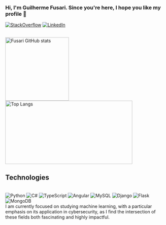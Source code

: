 ### Hi, I'm Guilherme Fusari. Since you're here, I hope you like my profile 👋
[![StackOverflow](https://img.shields.io/badge/Stack_Overflow-FE7A16?style=for-the-badge&logo=stack-overflow&logoColor=white)](https://stackoverflow.com/users/21293988/guilherme-dias-fusari)
[![LinkedIn](https://img.shields.io/badge/LinkedIn-0077B5?style=for-the-badge&logo=linkedin&logoColor=white)](https://www.linkedin.com/in/guilherme-fusari133/)

<div><br/>
  <img src="https://github-readme-stats.vercel.app/api?username=GuilhermeFusari&include_all_commits=true&theme=dracula" alt="Fusari GitHub stats"  height = "200" />
  <img src="https://github-readme-stats.vercel.app/api/top-langs/?username=GuilhermeFusari&layout=donut" alt="Top Langs" width="400" height="200" />
</div>



## Technologies
<div style = "display: inline-block"><br/>
  <img align= "center" alt = "Python "src= "https://img.shields.io/badge/Python-3776AB?style=for-the-badge&logo=python&logoColor=white"/>
  <img align= "center" alt = "C# "src= "https://img.shields.io/badge/C%23-239120?style=for-the-badge&logo=c-sharp&logoColor=white"/>
  <img align= "center" alt = "TypeScript "src= "https://img.shields.io/badge/TypeScript-007ACC?style=for-the-badge&logo=typescript&logoColor=white"/>
  <img align= "center" alt = "Angular "src= "https://img.shields.io/badge/Angular-DD0031?style=for-the-badge&logo=angular&logoColor=white"/>
  <img align= "center" alt = "MySQL "src= "https://img.shields.io/badge/MySQL-00000F?style=for-the-badge&logo=mysql&logoColor=white"/>
  <img align= "center" alt = "Django "src= "https://img.shields.io/badge/Django-092E20?style=for-the-badge&logo=django&logoColor=white"/>
  <img align= "center" alt = "Flask "src= "https://img.shields.io/badge/Flask-000000?style=for-the-badge&logo=flask&logoColor=white"/>
  <img align= "center" alt = "MongoDB "src= "https://img.shields.io/badge/MongoDB-4EA94B?style=for-the-badge&logo=mongodb&logoColor=white"/>
</div><br/>
I am currently focused on studying machine learning, with a particular emphasis on its application in cybersecurity, as I find the intersection of these fields both fascinating and highly impactful.
